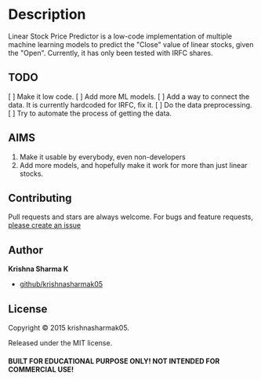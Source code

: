 # Description

Linear Stock Price Predictor is a low-code implementation of multiple machine learning models to predict the "Close" value of linear stocks, given the "Open".
Currently, it has only been tested with IRFC shares.

## TODO
[ ] Make it low code.
[ ] Add more ML models.
[ ] Add a way to connect the data. It is currently hardcoded for IRFC, fix it.
[ ] Do the data preprocessing.
[ ] Try to automate the process of getting the data.   

## AIMS

1. Make it usable by everybody, even non-developers
2. Add more models, and hopefully make it work for more than just linear stocks.


## Contributing

Pull requests and stars are always welcome. For bugs and feature requests, [please create an issue](https://github.com/krishnasharmak05/Linear-Stock-Price-Predictor/issues/new)

## Author

**Krishna Sharma K**

+ [github/krishnasharmak05](https://github.com/krishnasharmak05)


## License
Copyright © 2015 krishnasharmak05.

Released under the MIT license.

#### BUILT FOR EDUCATIONAL PURPOSE ONLY! NOT INTENDED FOR COMMERCIAL USE!
